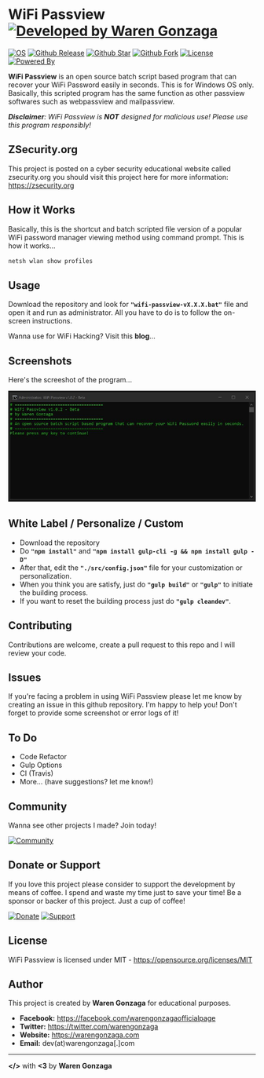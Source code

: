 # WiFi Passview [![Developed by Waren Gonzaga](https://img.shields.io/badge/Developed%20by-Waren%20Gonzaga-blue.svg?longCache=true&style=for-the-badge)](https://facebook.com/warengonzagaofficialpage)

[![OS](https://img.shields.io/badge/OS-Windows-blue.svg?style=for-the-badge)](https://github.com/WarenGonzaga/Passview)
[![Github Release](https://img.shields.io/github/release/WarenGonzaga/wifi-passview.svg?style=for-the-badge)](https://github.com/WarenGonzaga/WiFi-Passview/releases)
[![Github Star](https://img.shields.io/github/stars/WarenGonzaga/wifi-passview.svg?style=for-the-badge)](https://github.com/WarenGonzaga/Passview)
[![Github Fork](https://img.shields.io/github/forks/WarenGonzaga/wifi-passview.svg?style=for-the-badge)](https://github.com/WarenGonzaga/Passview)
[![License](https://img.shields.io/github/license/WarenGonzaga/wifi-passview.svg?style=for-the-badge)](https://github.com/WarenGonzaga/WiFi-Passview)
[![Powered By](https://img.shields.io/badge/Powered%20By-GulpJS-orange.svg?style=for-the-badge)](https://gulpjs.com)

**WiFi Passview** is an open source batch script based program that can recover your WiFi Password easily in seconds. This is for Windows OS only. Basically, this scripted program has the same function as other passview softwares such as webpassview and mailpassview.

_**Disclaimer**: WiFi Passview is **NOT** designed for malicious use! Please use this program responsibly!_

## ZSecurity.org

This project is posted on a cyber security educational website called zsecurity.org you should visit this project here for more information: <https://zsecurity.org>

## How it Works

Basically, this is the shortcut and batch scripted file version of a popular WiFi password manager viewing method using command prompt. This is how it works...

```bash
netsh wlan show profiles
```

## Usage

Download the repository and look for **``"wifi-passview-vX.X.X.bat"``** file and open it and run as administrator. All you have to do is to follow the on-screen instructions.

Wanna use for WiFi Hacking? Visit this **blog**...

## Screenshots

Here's the screeshot of the program...

![Screenshot](./src/img/screenshot.jpg)

## White Label / Personalize / Custom

* Download the repository
* Do **``"npm install"``** and **``"npm install gulp-cli -g && npm install gulp -D"``**
* After that, edit the **``"./src/config.json"``** file for your customization or personalization.
* When you think you are satisfy, just do **``"gulp build"``** or **``"gulp"``** to initiate the building process.
* If you want to reset the building process just do **``"gulp cleandev"``**.

## Contributing

Contributions are welcome, create a pull request to this repo and I will review your code.

## Issues

If you're facing a problem in using WiFi Passview please let me know by creating an issue in this github repository. I'm happy to help you! Don't forget to provide some screenshot or error logs of it!

## To Do

* Code Refactor
* Gulp Options
* CI (Travis)
* More... (have suggestions? let me know!)

## Community

Wanna see other projects I made? Join today!

[![Community](https://discordapp.com/api/guilds/659684980137656340/widget.png?style=banner2)](https://bmc.xyz/l/wgofficialds)

## Donate or Support

If you love this project please consider to support the development by means of coffee. I spend and waste my time just to save your time! Be a sponsor or backer of this project. Just a cup of coffee!

[![Donate](https://img.shields.io/badge/Donate-PayPal-blue.svg?style=for-the-badge)](https://paypal.me/warengonzagaofficial)
[![Support](https://img.shields.io/badge/Support-Buy%20Me%20A%20Coffee-orange.svg?style=for-the-badge)](https://www.buymeacoffee.com/warengonzaga)

## License

WiFi Passview is licensed under MIT - <https://opensource.org/licenses/MIT>

## Author

This project is created by **Waren Gonzaga** for educational purposes.

* **Facebook:** <https://facebook.com/warengonzagaofficialpage>
* **Twitter:** <https://twitter.com/warengonzaga>
* **Website:** <https://warengonzaga.com>
* **Email:** dev(at)warengonzaga[.]com

---

**</>** with **<3** by **Waren Gonzaga**
